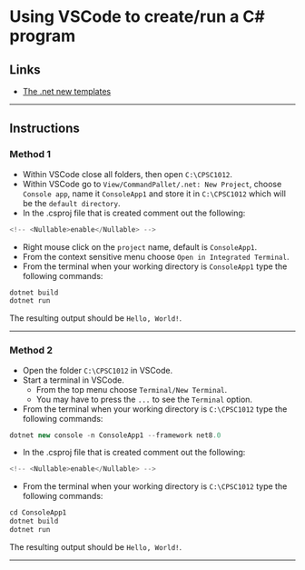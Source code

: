 # Using VSCode to create/run a C# program

## Links

- [The .net new templates](https://learn.microsoft.com/en-us/dotnet/core/tools/dotnet-new)

---

## Instructions

### Method 1

- Within VSCode close all folders, then open `C:\CPSC1012`.
- Within VSCode go to `View/CommandPallet/.net: New Project`, choose `Console app`, name it `ConsoleApp1` and store it in `C:\CPSC1012` which will be the `default directory`.
- In the .csproj file that is created comment out the following:
```csharp
<!-- <Nullable>enable</Nullable> -->
```
- Right mouse click on the `project` name, default is `ConsoleApp1`.
- From the context sensitive menu choose `Open in Integrated Terminal`.
- From the terminal when your working directory is `ConsoleApp1` type the following commands:
```csharp
dotnet build
dotnet run
```

The resulting output should be `Hello, World!`.

---

### Method 2

- Open the folder `C:\CPSC1012` in VSCode.
- Start a terminal in VSCode.
  - From the top menu choose `Terminal/New Terminal`.
  - You may have to press the `...` to see the `Terminal` option.
- From the terminal when your working directory is `C:\CPSC1012` type the following commands:

```csharp
dotnet new console -n ConsoleApp1 --framework net8.0
```
- In the .csproj file that is created comment out the following:
```csharp
<!-- <Nullable>enable</Nullable> -->
```

- From the terminal when your working directory is `C:\CPSC1012` type the following commands:
```csharp
cd ConsoleApp1
dotnet build
dotnet run
```

The resulting output should be `Hello, World!`.

---

